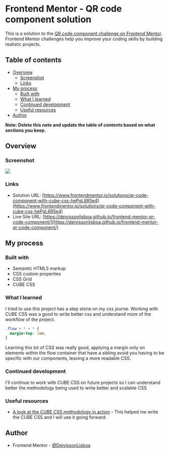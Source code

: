 # Frontend Mentor - QR code component solution

This is a solution to the [QR code component challenge on Frontend Mentor](https://www.frontendmentor.io/challenges/qr-code-component-iux_sIO_H). Frontend Mentor challenges help you improve your coding skills by building realistic projects.

## Table of contents

- [Overview](#overview)
  - [Screenshot](#screenshot)
  - [Links](#links)
- [My process](#my-process)
  - [Built with](#built-with)
  - [What I learned](#what-i-learned)
  - [Continued development](#continued-development)
  - [Useful resources](#useful-resources)
- [Author](#author)

**Note: Delete this note and update the table of contents based on what sections you keep.**

## Overview

### Screenshot

![](./screenshot.jpg)

### Links

- Solution URL: [https://www.frontendmentor.io/solutions/qr-code-component-with-cube-css-hePgL6R5e4](https://www.frontendmentor.io/solutions/qr-code-component-with-cube-css-hePgL6R5e4)
- Live Site URL: [https://deivissonlisboa.github.io/frontend-mentor-qr-code-component/](https://deivissonlisboa.github.io/frontend-mentor-qr-code-component/)

## My process

### Built with

- Semantic HTML5 markup
- CSS custom properties
- CSS Grid
- CUBE CSS

### What I learned

I tried to use this project has a step stone on my css journe. Working with CUBE CSS was a good to write better css and understand more of the workflow of the project.

```css
.flow > * + * {
  margin-top: 1em;
}
```

Learning this bit of CSS was really good, applying a margin only on elements within the flow container that have a sibling avoid you having to be specific with our components, leaving a more readable CSS.

### Continued development

I'll continue to work with CUBE CSS on future projects so I can understand better the methodology being used to write better and scalable CSS

### Useful resources

- [A look at the CUBE CSS methodology in action](https://youtu.be/NanhQvnvbR8) - This helped me write the CUBE CSS and I will use it going forward.

## Author

- Frontend Mentor - [@DeivissonLisboa](https://www.frontendmentor.io/profile/DeivissonLisboa)
